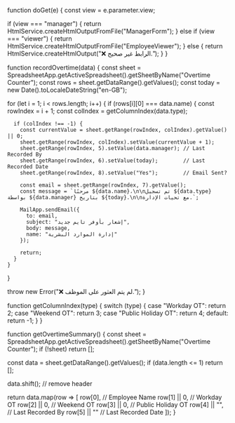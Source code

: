 function doGet(e) {
  const view = e.parameter.view;

  if (view === "manager") {
    return HtmlService.createHtmlOutputFromFile("ManagerForm");
  } else if (view === "viewer") {
    return HtmlService.createHtmlOutputFromFile("EmployeeViewer");
  } else {
    return HtmlService.createHtmlOutput("❌ الرابط غير صحيح.");
  }
}

function recordOvertime(data) {
  const sheet = SpreadsheetApp.getActiveSpreadsheet().getSheetByName("Overtime Counter");
  const rows = sheet.getDataRange().getValues();
  const today = new Date().toLocaleDateString("en-GB");

  for (let i = 1; i < rows.length; i++) {
    if (rows[i][0] === data.name) {
      const rowIndex = i + 1;
      const colIndex = getColumnIndex(data.type);

      if (colIndex !== -1) {
        const currentValue = sheet.getRange(rowIndex, colIndex).getValue() || 0;
        sheet.getRange(rowIndex, colIndex).setValue(currentValue + 1);
        sheet.getRange(rowIndex, 5).setValue(data.manager); // Last Recorded By
        sheet.getRange(rowIndex, 6).setValue(today);        // Last Recorded Date
        sheet.getRange(rowIndex, 8).setValue("Yes");        // Email Sent?

        const email = sheet.getRange(rowIndex, 7).getValue();
        const message = `مرحبًا ${data.name}،\n\nتم تسجيل ${data.type} بواسطة ${data.manager} بتاريخ ${today}.\n\nمع تحيات الإدارة.`;

        MailApp.sendEmail({
          to: email,
          subject: "إشعار بأوفر تايم جديد",
          body: message,
          name: "إدارة الموارد البشرية"
        });

        return;
      }
    }
  }

  throw new Error("❌ لم يتم العثور على الموظف.");
}

function getColumnIndex(type) {
  switch (type) {
    case "Workday OT": return 2;
    case "Weekend OT": return 3;
    case "Public Holiday OT": return 4;
    default: return -1;
  }
}

function getOvertimeSummary() {
  const sheet = SpreadsheetApp.getActiveSpreadsheet().getSheetByName("Overtime Counter");
  if (!sheet) return [];

  const data = sheet.getDataRange().getValues();
  if (data.length <= 1) return [];

  data.shift(); // remove header

  return data.map(row => [
    row[0], // Employee Name
    row[1] || 0, // Workday OT
    row[2] || 0, // Weekend OT
    row[3] || 0, // Public Holiday OT
    row[4] || "", // Last Recorded By
    row[5] || ""  // Last Recorded Date
  ]);
}

